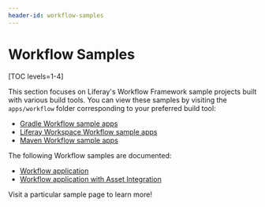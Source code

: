 ```yaml
---
header-id: workflow-samples
---
```


# Workflow Samples

[TOC levels=1-4]

This section focuses on Liferay's Workflow Framework sample projects built with
various build tools. You can view these samples by visiting the
`apps/workflow` folder corresponding to your preferred build tool:

- [Gradle Workflow sample apps](https://github.com/liferay/liferay-blade-samples/tree/7.2/gradle/apps/workflow)
- [Liferay Workspace Workflow sample apps](https://github.com/liferay/liferay-blade-samples/tree/7.2/liferay-workspace/apps/workflow)
- [Maven Workflow sample apps](https://github.com/liferay/liferay-blade-samples/tree/7.2/maven/apps/workflow)

The following Workflow samples are documented:

- [Workflow application](/docs/7-2/reference/-/knowledge_base/r/workflow-application)
- [Workflow application with Asset Integration](/docs/7-2/reference/-/knowledge_base/r/workflow-application-with-asset-integration)

Visit a particular sample page to learn more!
